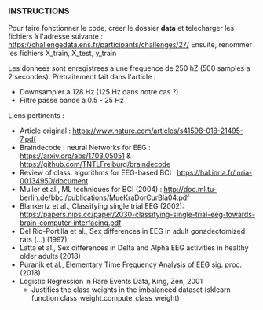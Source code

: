 ### INSTRUCTIONS

Pour faire fonctionner le code, creer le dossier **data** et telecharger les fichiers à l'adresse suivante  : 
https://challengedata.ens.fr/participants/challenges/27/
Ensuite, renommer les fichiers X_train, X_test, y_train

Les donnees sont enregistrees a une frequence de 250 hZ (500 samples a 2 secondes). Pretraitement fait dans l'article : 
* Downsampler a 128 Hz (125 Hz dans notre cas ?) 
* Filtre passe bande à 0.5 - 25 Hz

Liens pertinents : 
- Article original : https://www.nature.com/articles/s41598-018-21495-7.pdf
- Braindecode : neural Networks for EEG : https://arxiv.org/abs/1703.05051 & https://github.com/TNTLFreiburg/braindecode
- Review of class. algorithms for EEG-based BCI : https://hal.inria.fr/inria-00134950/document
- Muller et al., ML techniques for BCI (2004) : http://doc.ml.tu-berlin.de/bbci/publications/MueKraDorCurBla04.pdf
- Blankertz et al., Classifying single trial EEG (2002): https://papers.nips.cc/paper/2030-classifying-single-trial-eeg-towards-brain-computer-interfacing.pdf
- Del Rio-Portilla et al., Sex differences in EEG in adult gonadectomized rats (...) (1997)
- Latta et al., Sex differences in Delta and Alpha EEG activities in healthy older adults (2018)
- Puranik et al., Elementary Time Frequency Analysis of EEG sig. proc. (2018) 
- Logistic Regression in Rare Events Data, King, Zen, 2001
    * Justifies the class weights in the imbalanced dataset (sklearn function class_weight.compute_class_weight)
